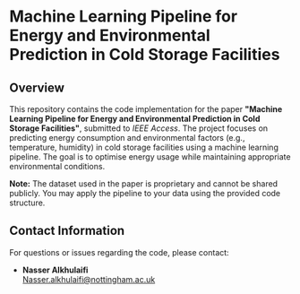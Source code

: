 # **Machine Learning Pipeline for Energy and Environmental Prediction in Cold Storage Facilities**

## Overview

This repository contains the code implementation for the paper **"Machine Learning Pipeline for Energy and Environmental Prediction in Cold Storage Facilities"**, submitted to *IEEE Access*. The project focuses on predicting energy consumption and environmental factors (e.g., temperature, humidity) in cold storage facilities using a machine learning pipeline. The goal is to optimise energy usage while maintaining appropriate environmental conditions.

**Note:** The dataset used in the paper is proprietary and cannot be shared publicly. You may apply the pipeline to your data using the provided code structure.

## Contact Information

For questions or issues regarding the code, please contact:

- **Nasser Alkhulaifi**  
  [Nasser.alkhulaifi@nottingham.ac.uk](mailto:Nasser.alkhulaifi@nottingham.ac.uk)
